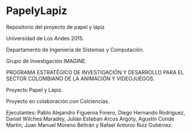 # PapelyLapiz
Repositorio del proyecto de papel y lápiz

Universidad de Los Andes 2015.

Departamento de Ingeniería de Sistemas y Computación. 

Grupo de Investigación IMAGINE. 

PROGRAMA ESTRATÉGICO DE INVESTIGACIÓN Y DESARROLLO PARA EL SECTOR COLOMBIANO DE LA ANIMACIÓN Y VIDEOJUEGOS.

Proyecto Papel y Lápiz.

Proyecto en colaboración con Colciencias.

Ejecutantes: Pablo Alejandro Figueroa Forero, Diego Hernando Rodríguez, Daniel Wilches Maradey, 
Julián Esteban Arcos Argoty, Agustín Conde Martin, Juan Manuel Moreno Beltrán y Rafael Antonio Ruiz Gutiérrez.
